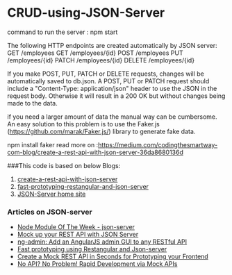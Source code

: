 # CRUD-using-JSON-Server
command to run the server : npm start

The following HTTP endpoints are created automatically by JSON server:
GET    /employees
GET    /employees/{id}
POST   /employees
PUT    /employees/{id}
PATCH  /employees/{id}
DELETE /employees/{id}

If you make POST, PUT, PATCH or DELETE requests, changes will be automatically saved to db.json. A POST, PUT or PATCH request should include a "Content-Type: application/json" header to use the JSON in the request body. Otherwise it will result in a 200 OK but without changes being made to the data.

if you need a larger amount of data the manual way can be cumbersome. An easy solution to this problem is to use the Faker.js (https://github.com/marak/Faker.js/) library to generate fake data. 

npm install faker
read more on :https://medium.com/codingthesmartway-com-blog/create-a-rest-api-with-json-server-36da8680136d 







###This code is based on below Blogs:
1. [create-a-rest-api-with-json-server](https://medium.com/codingthesmartway-com-blog/create-a-rest-api-with-json-server-36da8680136d)
2. [fast-prototyping-restangular-and-json-server](https://glebbahmutov.com/blog/fast-prototyping-restangular-and-json-server/)
3. [JSON-Server home site](https://github.com/typicode/json-server)


### Articles on JSON-server

* [Node Module Of The Week - json-server](http://nmotw.in/json-server/)
* [Mock up your REST API with JSON Server](http://www.betterpixels.co.uk/projects/2015/05/09/mock-up-your-rest-api-with-json-server/)
* [ng-admin: Add an AngularJS admin GUI to any RESTful API](http://marmelab.com/blog/2014/09/15/easy-backend-for-your-restful-api.html)
* [Fast prototyping using Restangular and Json-server](http://glebbahmutov.com/blog/fast-prototyping-using-restangular-and-json-server/)
* [Create a Mock REST API in Seconds for Prototyping your Frontend](https://coligo.io/create-mock-rest-api-with-json-server/)
* [No API? No Problem! Rapid Development via Mock APIs](https://medium.com/@housecor/rapid-development-via-mock-apis-e559087be066#.93d7w8oro)

